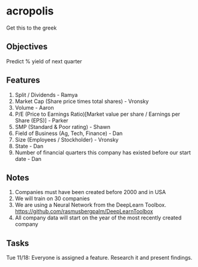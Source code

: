 acropolis
=========

Get this to the greek


Objectives
----------
Predict % yield of next quarter

Features
--------
1. Split / Dividends - Ramya
2. Market Cap (Share price times total shares) - Vronsky
3. Volume - Aaron
4. P/E (Price to Earnings Ratio)[Market value per share / Earnings per Share (EPS)] - Parker
5. SMP (Standard & Poor rating) - Shawn
6. Field of Business (Ag, Tech, Finance) - Dan
7. Size (Employees / Stockholder) - Vronsky
8. State - Dan
9. Number of financial quarters this company has existed before our start date - Dan

Notes
------
1. Companies must have been created before 2000 and in USA
2. We will train on 30 companies
3. We are using a Neural Network from the DeepLearn Toolbox. https://github.com/rasmusbergpalm/DeepLearnToolbox
4. All company data will start on the year of the most recently created company

Tasks
------
Tue 11/18: Everyone is assigned a feature. Research it and present findings.
